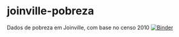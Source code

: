 # joinville-pobreza
Dados de pobreza em Joinville, com base no censo 2010
[![Binder](https://mybinder.org/badge_logo.svg)](https://mybinder.org/v2/gh/Emanoeljunior/joinville-pobreza.git/main?labpath=Joinville_autocorrelacao.ipynb)
